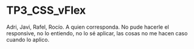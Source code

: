 # TP3_CSS_vFlex

Adri, Javi, Rafel, Rocío.
A quien corresponda.
No pude hacerle el responsive, no lo entiendo, no lo sé aplicar, las cosas no me hacen caso cuando lo aplico.
